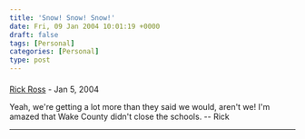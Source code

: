 ```yaml
---
title: 'Snow! Snow! Snow!'
date: Fri, 09 Jan 2004 10:01:19 +0000
draft: false
tags: [Personal]
categories: [Personal]
type: post
---
```



#### 
[Rick Ross](http://www.javalobby.org "rick@javalobby.org") - <time datetime="2004-01-09 10:50:25">Jan 5, 2004</time>

Yeah, we're getting a lot more than they said we would, aren't we! I'm amazed that Wake County didn't close the schools. -- Rick
<hr />
